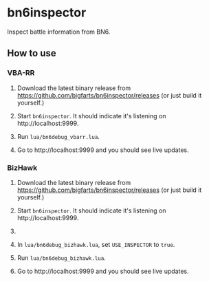 # bn6inspector

Inspect battle information from BN6.

## How to use

### VBA-RR

1. Download the latest binary release from https://github.com/bigfarts/bn6inspector/releases (or just build it yourself.)

1. Start `bn6inspector`. It should indicate it's listening on http://localhost:9999.

1. Run `lua/bn6debug_vbarr.lua`.

1. Go to http://localhost:9999 and you should see live updates.

### BizHawk

1. Download the latest binary release from https://github.com/bigfarts/bn6inspector/releases (or just build it yourself.)

1. Start `bn6inspector`. It should indicate it's listening on http://localhost:9999.
2. 
3. In `lua/bn6debug_bizhawk.lua`, set `USE_INSPECTOR` to `true`.

1. Run `lua/bn6debug_bizhawk.lua`.

1. Go to http://localhost:9999 and you should see live updates.
